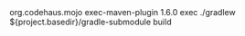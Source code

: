 <build>
    <plugins>
        <plugin>
            <groupId>org.codehaus.mojo</groupId>
            <artifactId>exec-maven-plugin</artifactId>
            <version>1.6.0</version>
            <executions>
                <execution>
                    <goals>
                        <goal>exec</goal>
                    </goals>
                    <configuration>
                        <executable>./gradlew</executable>
                        <workingDirectory>${project.basedir}/gradle-submodule</workingDirectory>
                        <arguments>
                            <argument>build</argument>
                        </arguments>
                    </configuration>
                </execution>
            </executions>
        </plugin>
    </plugins>
</build>
